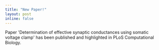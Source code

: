 ```yaml
---
title: "New Paper!"
layout: post
inline: false
---
```


Paper 'Determination of effective synaptic conductances using somatic voltage clamp' has been published and highlighted in PLoS Computational Biology.